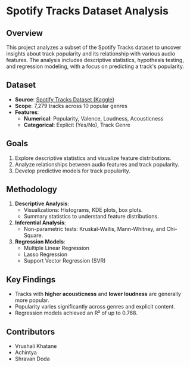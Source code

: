 # Spotify Tracks Dataset Analysis

## Overview
This project analyzes a subset of the Spotify Tracks dataset to uncover insights about track popularity and its relationship with various audio features. The analysis includes descriptive statistics, hypothesis testing, and regression modeling, with a focus on predicting a track's popularity.

## Dataset
- **Source**: [Spotify Tracks Dataset (Kaggle)](https://www.kaggle.com/datasets/maharshipandya/-spotify-tracks-dataset/data)
- **Scope**: 7,279 tracks across 10 popular genres
- **Features**:
  - **Numerical**: Popularity, Valence, Loudness, Acousticness
  - **Categorical**: Explicit (Yes/No), Track Genre

## Goals
1. Explore descriptive statistics and visualize feature distributions.
2. Analyze relationships between audio features and track popularity.
3. Develop predictive models for track popularity.

## Methodology
1. **Descriptive Analysis**:
   - Visualizations: Histograms, KDE plots, box plots.
   - Summary statistics to understand feature distributions.
2. **Inferential Analysis**:
   - Non-parametric tests: Kruskal-Wallis, Mann-Whitney, and Chi-Square.
3. **Regression Models**:
   - Multiple Linear Regression
   - Lasso Regression
   - Support Vector Regression (SVR)

## Key Findings
- Tracks with **higher acousticness** and **lower loudness** are generally more popular.
- Popularity varies significantly across genres and explicit content.
- Regression models achieved an R² of up to 0.768.
  
## Contributors
- Vrushali Khatane
- Achintya
- Shravan Doda
